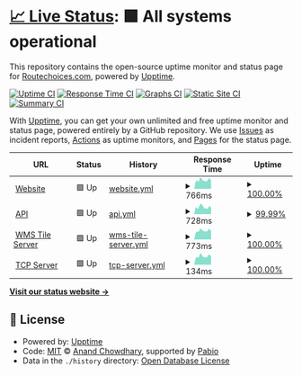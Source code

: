 # [📈 Live Status](https://status.routechoices.com): <!--live status--> **🟩 All systems operational**

This repository contains the open-source uptime monitor and status page for [Routechoices.com](https://www.routechoices.com), powered by [Upptime](https://github.com/upptime/upptime).

[![Uptime CI](https://github.com/routechoices/upptime/workflows/Uptime%20CI/badge.svg)](https://github.com/routechoices/upptime/actions?query=workflow%3A%22Uptime+CI%22)
[![Response Time CI](https://github.com/routechoices/upptime/workflows/Response%20Time%20CI/badge.svg)](https://github.com/routechoices/upptime/actions?query=workflow%3A%22Response+Time+CI%22)
[![Graphs CI](https://github.com/routechoices/upptime/workflows/Graphs%20CI/badge.svg)](https://github.com/routechoices/upptime/actions?query=workflow%3A%22Graphs+CI%22)
[![Static Site CI](https://github.com/routechoices/upptime/workflows/Static%20Site%20CI/badge.svg)](https://github.com/routechoices/upptime/actions?query=workflow%3A%22Static+Site+CI%22)
[![Summary CI](https://github.com/routechoices/upptime/workflows/Summary%20CI/badge.svg)](https://github.com/routechoices/upptime/actions?query=workflow%3A%22Summary+CI%22)

With [Upptime](https://upptime.js.org), you can get your own unlimited and free uptime monitor and status page, powered entirely by a GitHub repository. We use [Issues](https://github.com/routechoices/upptime/issues) as incident reports, [Actions](https://github.com/routechoices/upptime/actions) as uptime monitors, and [Pages](https://status.routechoices.com) for the status page.

<!--start: status pages-->
<!-- This summary is generated by Upptime (https://github.com/upptime/upptime) -->
<!-- Do not edit this manually, your changes will be overwritten -->
<!-- prettier-ignore -->
| URL | Status | History | Response Time | Uptime |
| --- | ------ | ------- | ------------- | ------ |
| <img alt="" src="https://icons.duckduckgo.com/ip3/www.routechoices.com.ico" height="13"> [Website](https://www.routechoices.com/) | 🟩 Up | [website.yml](https://github.com/routechoiceslivegps/upptime/commits/HEAD/history/website.yml) | <details><summary><img alt="Response time graph" src="./graphs/website/response-time-week.png" height="20"> 766ms</summary><br><a href="https://status.routechoices.com/history/website"><img alt="Response time 784" src="https://img.shields.io/endpoint?url=https%3A%2F%2Fraw.githubusercontent.com%2Froutechoiceslivegps%2Fupptime%2FHEAD%2Fapi%2Fwebsite%2Fresponse-time.json"></a><br><a href="https://status.routechoices.com/history/website"><img alt="24-hour response time 755" src="https://img.shields.io/endpoint?url=https%3A%2F%2Fraw.githubusercontent.com%2Froutechoiceslivegps%2Fupptime%2FHEAD%2Fapi%2Fwebsite%2Fresponse-time-day.json"></a><br><a href="https://status.routechoices.com/history/website"><img alt="7-day response time 766" src="https://img.shields.io/endpoint?url=https%3A%2F%2Fraw.githubusercontent.com%2Froutechoiceslivegps%2Fupptime%2FHEAD%2Fapi%2Fwebsite%2Fresponse-time-week.json"></a><br><a href="https://status.routechoices.com/history/website"><img alt="30-day response time 771" src="https://img.shields.io/endpoint?url=https%3A%2F%2Fraw.githubusercontent.com%2Froutechoiceslivegps%2Fupptime%2FHEAD%2Fapi%2Fwebsite%2Fresponse-time-month.json"></a><br><a href="https://status.routechoices.com/history/website"><img alt="1-year response time 784" src="https://img.shields.io/endpoint?url=https%3A%2F%2Fraw.githubusercontent.com%2Froutechoiceslivegps%2Fupptime%2FHEAD%2Fapi%2Fwebsite%2Fresponse-time-year.json"></a></details> | <details><summary><a href="https://status.routechoices.com/history/website">100.00%</a></summary><a href="https://status.routechoices.com/history/website"><img alt="All-time uptime 99.97%" src="https://img.shields.io/endpoint?url=https%3A%2F%2Fraw.githubusercontent.com%2Froutechoiceslivegps%2Fupptime%2FHEAD%2Fapi%2Fwebsite%2Fuptime.json"></a><br><a href="https://status.routechoices.com/history/website"><img alt="24-hour uptime 100.00%" src="https://img.shields.io/endpoint?url=https%3A%2F%2Fraw.githubusercontent.com%2Froutechoiceslivegps%2Fupptime%2FHEAD%2Fapi%2Fwebsite%2Fuptime-day.json"></a><br><a href="https://status.routechoices.com/history/website"><img alt="7-day uptime 100.00%" src="https://img.shields.io/endpoint?url=https%3A%2F%2Fraw.githubusercontent.com%2Froutechoiceslivegps%2Fupptime%2FHEAD%2Fapi%2Fwebsite%2Fuptime-week.json"></a><br><a href="https://status.routechoices.com/history/website"><img alt="30-day uptime 99.96%" src="https://img.shields.io/endpoint?url=https%3A%2F%2Fraw.githubusercontent.com%2Froutechoiceslivegps%2Fupptime%2FHEAD%2Fapi%2Fwebsite%2Fuptime-month.json"></a><br><a href="https://status.routechoices.com/history/website"><img alt="1-year uptime 99.97%" src="https://img.shields.io/endpoint?url=https%3A%2F%2Fraw.githubusercontent.com%2Froutechoiceslivegps%2Fupptime%2FHEAD%2Fapi%2Fwebsite%2Fuptime-year.json"></a></details>
| <img alt="" src="https://icons.duckduckgo.com/ip3/api.routechoices.com.ico" height="13"> [API](https://api.routechoices.com/healthcheck/?format=json) | 🟩 Up | [api.yml](https://github.com/routechoiceslivegps/upptime/commits/HEAD/history/api.yml) | <details><summary><img alt="Response time graph" src="./graphs/api/response-time-week.png" height="20"> 728ms</summary><br><a href="https://status.routechoices.com/history/api"><img alt="Response time 722" src="https://img.shields.io/endpoint?url=https%3A%2F%2Fraw.githubusercontent.com%2Froutechoiceslivegps%2Fupptime%2FHEAD%2Fapi%2Fapi%2Fresponse-time.json"></a><br><a href="https://status.routechoices.com/history/api"><img alt="24-hour response time 674" src="https://img.shields.io/endpoint?url=https%3A%2F%2Fraw.githubusercontent.com%2Froutechoiceslivegps%2Fupptime%2FHEAD%2Fapi%2Fapi%2Fresponse-time-day.json"></a><br><a href="https://status.routechoices.com/history/api"><img alt="7-day response time 728" src="https://img.shields.io/endpoint?url=https%3A%2F%2Fraw.githubusercontent.com%2Froutechoiceslivegps%2Fupptime%2FHEAD%2Fapi%2Fapi%2Fresponse-time-week.json"></a><br><a href="https://status.routechoices.com/history/api"><img alt="30-day response time 694" src="https://img.shields.io/endpoint?url=https%3A%2F%2Fraw.githubusercontent.com%2Froutechoiceslivegps%2Fupptime%2FHEAD%2Fapi%2Fapi%2Fresponse-time-month.json"></a><br><a href="https://status.routechoices.com/history/api"><img alt="1-year response time 722" src="https://img.shields.io/endpoint?url=https%3A%2F%2Fraw.githubusercontent.com%2Froutechoiceslivegps%2Fupptime%2FHEAD%2Fapi%2Fapi%2Fresponse-time-year.json"></a></details> | <details><summary><a href="https://status.routechoices.com/history/api">99.99%</a></summary><a href="https://status.routechoices.com/history/api"><img alt="All-time uptime 99.97%" src="https://img.shields.io/endpoint?url=https%3A%2F%2Fraw.githubusercontent.com%2Froutechoiceslivegps%2Fupptime%2FHEAD%2Fapi%2Fapi%2Fuptime.json"></a><br><a href="https://status.routechoices.com/history/api"><img alt="24-hour uptime 100.00%" src="https://img.shields.io/endpoint?url=https%3A%2F%2Fraw.githubusercontent.com%2Froutechoiceslivegps%2Fupptime%2FHEAD%2Fapi%2Fapi%2Fuptime-day.json"></a><br><a href="https://status.routechoices.com/history/api"><img alt="7-day uptime 99.99%" src="https://img.shields.io/endpoint?url=https%3A%2F%2Fraw.githubusercontent.com%2Froutechoiceslivegps%2Fupptime%2FHEAD%2Fapi%2Fapi%2Fuptime-week.json"></a><br><a href="https://status.routechoices.com/history/api"><img alt="30-day uptime 99.95%" src="https://img.shields.io/endpoint?url=https%3A%2F%2Fraw.githubusercontent.com%2Froutechoiceslivegps%2Fupptime%2FHEAD%2Fapi%2Fapi%2Fuptime-month.json"></a><br><a href="https://status.routechoices.com/history/api"><img alt="1-year uptime 99.97%" src="https://img.shields.io/endpoint?url=https%3A%2F%2Fraw.githubusercontent.com%2Froutechoiceslivegps%2Fupptime%2FHEAD%2Fapi%2Fapi%2Fuptime-year.json"></a></details>
| <img alt="" src="https://icons.duckduckgo.com/ip3/wms.routechoices.com.ico" height="13"> [WMS Tile Server](https://wms.routechoices.com/?service=WMS&request=GetMap&layers=fhDbzlQSLho&styles=&format=image%2Fjpeg&transparent=false&version=1.1.1&width=512&height=512&srs=EPSG%3A3857&bbox=2641663.6975356913,8727274.141488286,2661231.576776697,8746842.020729292) | 🟩 Up | [wms-tile-server.yml](https://github.com/routechoiceslivegps/upptime/commits/HEAD/history/wms-tile-server.yml) | <details><summary><img alt="Response time graph" src="./graphs/wms-tile-server/response-time-week.png" height="20"> 773ms</summary><br><a href="https://status.routechoices.com/history/wms-tile-server"><img alt="Response time 784" src="https://img.shields.io/endpoint?url=https%3A%2F%2Fraw.githubusercontent.com%2Froutechoiceslivegps%2Fupptime%2FHEAD%2Fapi%2Fwms-tile-server%2Fresponse-time.json"></a><br><a href="https://status.routechoices.com/history/wms-tile-server"><img alt="24-hour response time 718" src="https://img.shields.io/endpoint?url=https%3A%2F%2Fraw.githubusercontent.com%2Froutechoiceslivegps%2Fupptime%2FHEAD%2Fapi%2Fwms-tile-server%2Fresponse-time-day.json"></a><br><a href="https://status.routechoices.com/history/wms-tile-server"><img alt="7-day response time 773" src="https://img.shields.io/endpoint?url=https%3A%2F%2Fraw.githubusercontent.com%2Froutechoiceslivegps%2Fupptime%2FHEAD%2Fapi%2Fwms-tile-server%2Fresponse-time-week.json"></a><br><a href="https://status.routechoices.com/history/wms-tile-server"><img alt="30-day response time 749" src="https://img.shields.io/endpoint?url=https%3A%2F%2Fraw.githubusercontent.com%2Froutechoiceslivegps%2Fupptime%2FHEAD%2Fapi%2Fwms-tile-server%2Fresponse-time-month.json"></a><br><a href="https://status.routechoices.com/history/wms-tile-server"><img alt="1-year response time 784" src="https://img.shields.io/endpoint?url=https%3A%2F%2Fraw.githubusercontent.com%2Froutechoiceslivegps%2Fupptime%2FHEAD%2Fapi%2Fwms-tile-server%2Fresponse-time-year.json"></a></details> | <details><summary><a href="https://status.routechoices.com/history/wms-tile-server">100.00%</a></summary><a href="https://status.routechoices.com/history/wms-tile-server"><img alt="All-time uptime 99.97%" src="https://img.shields.io/endpoint?url=https%3A%2F%2Fraw.githubusercontent.com%2Froutechoiceslivegps%2Fupptime%2FHEAD%2Fapi%2Fwms-tile-server%2Fuptime.json"></a><br><a href="https://status.routechoices.com/history/wms-tile-server"><img alt="24-hour uptime 100.00%" src="https://img.shields.io/endpoint?url=https%3A%2F%2Fraw.githubusercontent.com%2Froutechoiceslivegps%2Fupptime%2FHEAD%2Fapi%2Fwms-tile-server%2Fuptime-day.json"></a><br><a href="https://status.routechoices.com/history/wms-tile-server"><img alt="7-day uptime 100.00%" src="https://img.shields.io/endpoint?url=https%3A%2F%2Fraw.githubusercontent.com%2Froutechoiceslivegps%2Fupptime%2FHEAD%2Fapi%2Fwms-tile-server%2Fuptime-week.json"></a><br><a href="https://status.routechoices.com/history/wms-tile-server"><img alt="30-day uptime 99.96%" src="https://img.shields.io/endpoint?url=https%3A%2F%2Fraw.githubusercontent.com%2Froutechoiceslivegps%2Fupptime%2FHEAD%2Fapi%2Fwms-tile-server%2Fuptime-month.json"></a><br><a href="https://status.routechoices.com/history/wms-tile-server"><img alt="1-year uptime 99.97%" src="https://img.shields.io/endpoint?url=https%3A%2F%2Fraw.githubusercontent.com%2Froutechoiceslivegps%2Fupptime%2FHEAD%2Fapi%2Fwms-tile-server%2Fuptime-year.json"></a></details>
| <img alt="" src="https://icons.duckduckgo.com/ip3/null.ico" height="13"> [TCP Server](routechoices.com) | 🟩 Up | [tcp-server.yml](https://github.com/routechoiceslivegps/upptime/commits/HEAD/history/tcp-server.yml) | <details><summary><img alt="Response time graph" src="./graphs/tcp-server/response-time-week.png" height="20"> 134ms</summary><br><a href="https://status.routechoices.com/history/tcp-server"><img alt="Response time 139" src="https://img.shields.io/endpoint?url=https%3A%2F%2Fraw.githubusercontent.com%2Froutechoiceslivegps%2Fupptime%2FHEAD%2Fapi%2Ftcp-server%2Fresponse-time.json"></a><br><a href="https://status.routechoices.com/history/tcp-server"><img alt="24-hour response time 129" src="https://img.shields.io/endpoint?url=https%3A%2F%2Fraw.githubusercontent.com%2Froutechoiceslivegps%2Fupptime%2FHEAD%2Fapi%2Ftcp-server%2Fresponse-time-day.json"></a><br><a href="https://status.routechoices.com/history/tcp-server"><img alt="7-day response time 134" src="https://img.shields.io/endpoint?url=https%3A%2F%2Fraw.githubusercontent.com%2Froutechoiceslivegps%2Fupptime%2FHEAD%2Fapi%2Ftcp-server%2Fresponse-time-week.json"></a><br><a href="https://status.routechoices.com/history/tcp-server"><img alt="30-day response time 132" src="https://img.shields.io/endpoint?url=https%3A%2F%2Fraw.githubusercontent.com%2Froutechoiceslivegps%2Fupptime%2FHEAD%2Fapi%2Ftcp-server%2Fresponse-time-month.json"></a><br><a href="https://status.routechoices.com/history/tcp-server"><img alt="1-year response time 139" src="https://img.shields.io/endpoint?url=https%3A%2F%2Fraw.githubusercontent.com%2Froutechoiceslivegps%2Fupptime%2FHEAD%2Fapi%2Ftcp-server%2Fresponse-time-year.json"></a></details> | <details><summary><a href="https://status.routechoices.com/history/tcp-server">100.00%</a></summary><a href="https://status.routechoices.com/history/tcp-server"><img alt="All-time uptime 100.00%" src="https://img.shields.io/endpoint?url=https%3A%2F%2Fraw.githubusercontent.com%2Froutechoiceslivegps%2Fupptime%2FHEAD%2Fapi%2Ftcp-server%2Fuptime.json"></a><br><a href="https://status.routechoices.com/history/tcp-server"><img alt="24-hour uptime 100.00%" src="https://img.shields.io/endpoint?url=https%3A%2F%2Fraw.githubusercontent.com%2Froutechoiceslivegps%2Fupptime%2FHEAD%2Fapi%2Ftcp-server%2Fuptime-day.json"></a><br><a href="https://status.routechoices.com/history/tcp-server"><img alt="7-day uptime 100.00%" src="https://img.shields.io/endpoint?url=https%3A%2F%2Fraw.githubusercontent.com%2Froutechoiceslivegps%2Fupptime%2FHEAD%2Fapi%2Ftcp-server%2Fuptime-week.json"></a><br><a href="https://status.routechoices.com/history/tcp-server"><img alt="30-day uptime 100.00%" src="https://img.shields.io/endpoint?url=https%3A%2F%2Fraw.githubusercontent.com%2Froutechoiceslivegps%2Fupptime%2FHEAD%2Fapi%2Ftcp-server%2Fuptime-month.json"></a><br><a href="https://status.routechoices.com/history/tcp-server"><img alt="1-year uptime 100.00%" src="https://img.shields.io/endpoint?url=https%3A%2F%2Fraw.githubusercontent.com%2Froutechoiceslivegps%2Fupptime%2FHEAD%2Fapi%2Ftcp-server%2Fuptime-year.json"></a></details>

<!--end: status pages-->

[**Visit our status website →**](https://status.routechoices.com)

## 📄 License

- Powered by: [Upptime](https://github.com/upptime/upptime)
- Code: [MIT](./LICENSE) © [Anand Chowdhary](https://anandchowdhary.com), supported by [Pabio](https://pabio.com)
- Data in the `./history` directory: [Open Database License](https://opendatacommons.org/licenses/odbl/1-0/)
